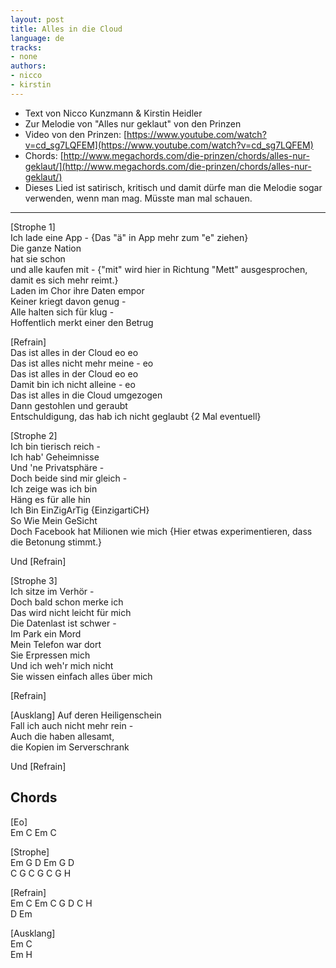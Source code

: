 ```yaml
---
layout: post
title: Alles in die Cloud
language: de
tracks:
- none
authors:
- nicco
- kirstin
---
```


-	Text von Nicco Kunzmann & Kirstin Heidler
-	Zur Melodie von "Alles nur geklaut" von den Prinzen
-	Video von den Prinzen: [https://www.youtube.com/watch?v=cd_sg7LQFEM](https://www.youtube.com/watch?v=cd_sg7LQFEM)
-	Chords: [http://www.megachords.com/die-prinzen/chords/alles-nur-geklaut/](http://www.megachords.com/die-prinzen/chords/alles-nur-geklaut/)
-	Dieses Lied ist satirisch, kritisch und damit dürfe man die Melodie sogar verwenden, wenn man mag. Müsste man mal schauen.

---

[Strophe 1]  
Ich lade eine App - {Das "ä" in App mehr zum "e" ziehen}  
Die ganze Nation  
hat sie schon  
und alle kaufen mit - {"mit" wird hier in Richtung "Mett" ausgesprochen, damit es sich mehr reimt.}  
Laden im Chor ihre Daten empor  
Keiner kriegt davon genug -  
Alle halten sich für klug -  
Hoffentlich merkt einer den Betrug  

[Refrain]  
Das ist alles in der Cloud  eo eo  
Das ist alles nicht mehr meine - eo  
Das ist alles in der Cloud  eo eo  
Damit bin ich nicht alleine - eo  
Das ist alles in die Cloud umgezogen  
Dann gestohlen und geraubt  
Entschuldigung, das hab ich nicht geglaubt {2 Mal eventuell}  
  
[Strophe 2]  
Ich bin tierisch reich -  
Ich hab' Geheimnisse  
Und 'ne Privatsphäre -  
Doch beide sind mir gleich -  
Ich zeige was ich bin  
Häng es für alle hin  
Ich Bin EinZigArTig {EinzigartiCH}  
So Wie Mein GeSicht  
Doch Facebook hat Milionen wie mich {Hier etwas experimentieren, dass die Betonung stimmt.}

Und [Refrain]  

[Strophe 3]  
Ich sitze im Verhör -  
Doch bald schon merke ich  
Das wird nicht leicht für mich  
Die Datenlast ist schwer -  
Im Park ein Mord  
Mein Telefon war dort  
Sie Erpressen mich  
Und ich weh'r mich nicht  
Sie wissen einfach alles über mich  

[Refrain]

[Ausklang]
Auf deren Heiligenschein  
Fall ich auch nicht mehr rein -  
Auch die haben allesamt,  
die Kopien im Serverschrank  

Und [Refrain]  

Chords
------

[Eo]  
Em C Em C

[Strophe]  
Em G D Em G D  
C G C G C G H

[Refrain]  
Em C Em C G D C H   
D Em

[Ausklang]  
Em C  
Em H
